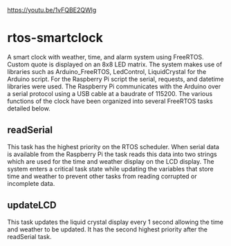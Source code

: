 https://youtu.be/1vFQBE2QWlg

# rtos-smartclock
A smart clock with weather, time, and alarm system using FreeRTOS. Custom quote is displayed on an 8x8 LED matrix. The system makes use of libraries such as Arduino_FreeRTOS, LedControl, LiquidCrystal for the Arduino script. For the Raspberry Pi script the serial, requests, and datetime libraries were used. The Raspberry Pi communicates with the Arduino over a serial protocol using a USB cable at a baudrate of 115200.
The various functions of the clock have been organized into several FreeRTOS tasks detailed below.

## readSerial
This task has the highest priority on the RTOS scheduler. When serial data is available from the Raspberry Pi the task reads this data into two strings which are used for the time and weather display on the LCD display. The system enters a critical task state while updating the variables that store time and weather to prevent other tasks from reading corrupted or incomplete data.

## updateLCD
This task updates the liquid crystal display every 1 second allowing the time and weather to be updated. It has the second highest priority after the readSerial task.


